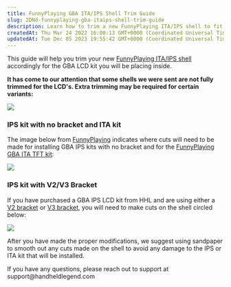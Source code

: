 ```yaml
---
title: FunnyPlaying GBA ITA/IPS Shell Trim Guide
slug: 2DNd-funnyplaying-gba-itaips-shell-trim-guide
description: Learn how to trim a new FunnyPlaying ITA/IPS shell to fit a GBA LCD kit with this comprehensive document. Discover the additional trimming required for certain shell variants and follow step-by-step instructions with accompanying images for both IPS kits 
createdAt: Thu Mar 24 2022 16:00:13 GMT+0000 (Coordinated Universal Time)
updatedAt: Tue Dec 05 2023 19:55:42 GMT+0000 (Coordinated Universal Time)
---
```


This guide will help you trim your new [FunnyPlaying ITA/IPS shell](https://handheldlegend.com/products/copy-of-funnyplaying-game-boy-advance-shell?_pos=1&_sid=ca56a71a6&_ss=r) accordingly for the GBA LCD kit you will be placing inside.

**It has come to our attention that some shells we were sent are not fully trimmed for the LCD's. Extra trimming may be required for certain variants:**

![](../../assets/-siQ8qDkMKR4wbSB6Wqz7_image.png)

### IPS kit with no bracket and ITA kit

The image below from [FunnyPlaying](https://funnyplaying.com/) indicates where cuts will need to be made for installing GBA IPS kits with no bracket and for the [FunnyPlaying GBA ITA TFT kit](https://handheldlegend.com/products/funnyplaying-ita-new-agb-tft-backlight-kit-for-game-boy-advance?_pos=2&_sid=f6c872d9f&_ss=r):

![](../../assets/IsME3C_dFiS2ySxThHKDb_fpipsitashell.png)

### IPS kit with V2/V3 Bracket

If you have purchased a GBA IPS LCD kit from HHL and are using either a [V2 bracket](https://handheldlegend.com/collections/game-boy-advance-gba/products/game-boy-advance-ips-v2-lcd-bracket?variant=31757890912390) or [V3 bracket](https://handheldlegend.com/collections/game-boy-advance-gba/products/game-boy-advance-ips-v3-lcd-bracket?variant=39312269377670), you will need to make cuts on the shell circled below:

![](../../assets/n5faqTMVALSaapHAKXNsJ_fpitaipsshell.jpg)

After you have made the proper modifications, we suggest using sandpaper to smooth out any cuts made on the shell to avoid any damage to the IPS or ITA kit that will be installed.&#x20;

If you have any questions, please reach out to support at support\@handheldlegend.com
